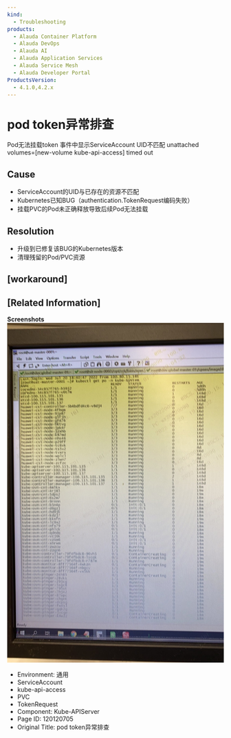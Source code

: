 ```yaml
---
kind:
  - Troubleshooting
products:
  - Alauda Container Platform
  - Alauda DevOps
  - Alauda AI
  - Alauda Application Services
  - Alauda Service Mesh
  - Alauda Developer Portal
ProductsVersion:
  - 4.1.0,4.2.x
---
```

<!-- A type of document that involves encountering a fault, diagnosing it, performing root cause analysis, and providing solutions. -->

# pod token异常排查

Pod无法挂载token 事件中显示ServiceAccount UID不匹配 unattached volumes=[new-volume kube-api-access] timed out

## Cause
- ServiceAccount的UID与已存在的资源不匹配
- Kubernetes已知BUG（authentication.TokenRequest编码失败）
- 挂载PVC的Pod未正确释放导致后续Pod无法挂载

## Resolution
- 升级到已修复该BUG的Kubernetes版本
- 清理残留的Pod/PVC资源

## [workaround]

## [Related Information]
**Screenshots**
![image_1658717706215_29bvg.png](assets/pod-tokenyi-chang-pai-cha/image_1658717706215_29bvg.png)
- Environment: 通用
- ServiceAccount
- kube-api-access
- PVC
- TokenRequest
- Component: Kube-APIServer
- Page ID: 120120705
- Original Title: pod token异常排查
